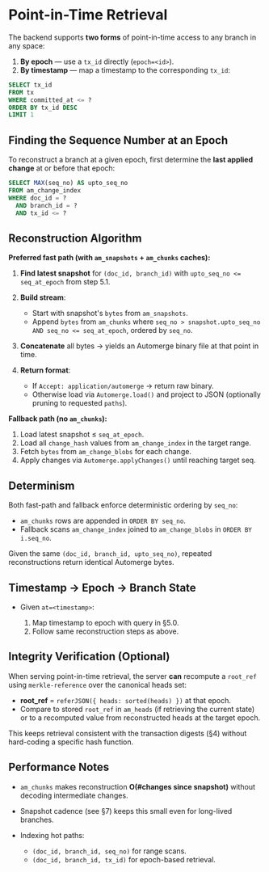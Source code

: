 # Point-in-Time Retrieval

The backend supports **two forms** of point-in-time access to any branch in any
space:

1. **By epoch** — use a `tx_id` directly (`epoch=<id>`).
2. **By timestamp** — map a timestamp to the corresponding `tx_id`:

```sql
SELECT tx_id
FROM tx
WHERE committed_at <= ?
ORDER BY tx_id DESC
LIMIT 1
```

## Finding the Sequence Number at an Epoch

To reconstruct a branch at a given epoch, first determine the **last applied
change** at or before that epoch:

```sql
SELECT MAX(seq_no) AS upto_seq_no
FROM am_change_index
WHERE doc_id = ?
  AND branch_id = ?
  AND tx_id <= ?
```

## Reconstruction Algorithm

**Preferred fast path (with `am_snapshots` + `am_chunks` caches):**

1. **Find latest snapshot** for `(doc_id, branch_id)` with
   `upto_seq_no <= seq_at_epoch` from step 5.1.
2. **Build stream**:

   - Start with snapshot's `bytes` from `am_snapshots`.
   - Append `bytes` from `am_chunks` where
     `seq_no > snapshot.upto_seq_no AND seq_no <= seq_at_epoch`, ordered by
     `seq_no`.
3. **Concatenate** all bytes → yields an Automerge binary file at that point in
   time.
4. **Return format**:

   - If `Accept: application/automerge` → return raw binary.
   - Otherwise load via `Automerge.load()` and project to JSON (optionally
     pruning to requested `paths`).

**Fallback path (no `am_chunks`):**

1. Load latest snapshot ≤ `seq_at_epoch`.
2. Load all `change_hash` values from `am_change_index` in the target range.
3. Fetch `bytes` from `am_change_blobs` for each change.
4. Apply changes via `Automerge.applyChanges()` until reaching target seq.

## Determinism

Both fast-path and fallback enforce deterministic ordering by `seq_no`:

- `am_chunks` rows are appended in `ORDER BY seq_no`.
- Fallback scans `am_change_index` joined to `am_change_blobs` in
  `ORDER BY i.seq_no`.

Given the same `(doc_id, branch_id, upto_seq_no)`, repeated reconstructions
return identical Automerge bytes.

## Timestamp → Epoch → Branch State

- Given `at=<timestamp>`:

  1. Map timestamp to epoch with query in §5.0.
  2. Follow same reconstruction steps as above.

## Integrity Verification (Optional)

When serving point-in-time retrieval, the server **can** recompute a `root_ref`
using `merkle-reference` over the canonical heads set:

- **root_ref** = `referJSON({ heads: sorted(heads) })` at that epoch.
- Compare to stored `root_ref` in `am_heads` (if retrieving the current state)
  or to a recomputed value from reconstructed heads at the target epoch.

This keeps retrieval consistent with the transaction digests (§4) without
hard-coding a specific hash function.

## Performance Notes

- `am_chunks` makes reconstruction **O(#changes since snapshot)** without
  decoding intermediate changes.
- Snapshot cadence (see §7) keeps this small even for long-lived branches.
- Indexing hot paths:

  - `(doc_id, branch_id, seq_no)` for range scans.
  - `(doc_id, branch_id, tx_id)` for epoch-based retrieval.
